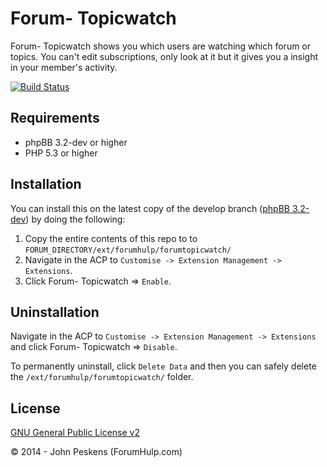﻿Forum- Topicwatch
=========

Forum- Topicwatch shows you which users are watching which forum or topics. You can't edit subscriptions, only look at it but it gives you a insight in your member's activity. 

[![Build Status](https://travis-ci.org/ForumHulp/Forum--TopicWatch.svg?branch=master)](https://travis-ci.org/ForumHulp/Forum--TopicWatch)

## Requirements
* phpBB 3.2-dev or higher
* PHP 5.3 or higher

## Installation
You can install this on the latest copy of the develop branch ([phpBB 3.2-dev](https://github.com/phpbb/phpbb3)) by doing the following:

1. Copy the entire contents of this repo to to `FORUM_DIRECTORY/ext/forumhulp/forumtopicwatch/`
2. Navigate in the ACP to `Customise -> Extension Management -> Extensions`.
3. Click Forum- Topicwatch => `Enable`.

## Uninstallation
Navigate in the ACP to `Customise -> Extension Management -> Extensions` and click Forum- Topicwatch => `Disable`.

To permanently uninstall, click `Delete Data` and then you can safely delete the `/ext/forumhulp/forumtopicwatch/` folder.

## License
[GNU General Public License v2](http://opensource.org/licenses/GPL-2.0)

© 2014 - John Peskens (ForumHulp.com)